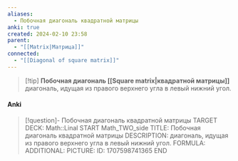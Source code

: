 ```yaml
---
aliases:
  - Побочная диагональ квадратной матрицы
anki: true
created: 2024-02-10 23:58
parent:
  - "[[Matrix|Матрица]]"
connected:
  - "[[Diagonal of square matrix]]"
---
```


> [!tip] **Побочная диагональ [[Square matrix|квадратной матрицы]]** 
диагональ, идущая из правого верхнего угла в левый нижний угол. 

#### Anki
> [!question]- Побочная диагональ квадратной матрицы
TARGET DECK: Math::Linal 
START
Math_TWO_side
TITLE: Побочная диагональ квадратной матрицы
DESCRIPTION: диагональ, идущая из правого верхнего угла в левый нижний угол. 
FORMULA: 
ADDITIONAL:
PICTURE:
ID: 1707598741365
END















